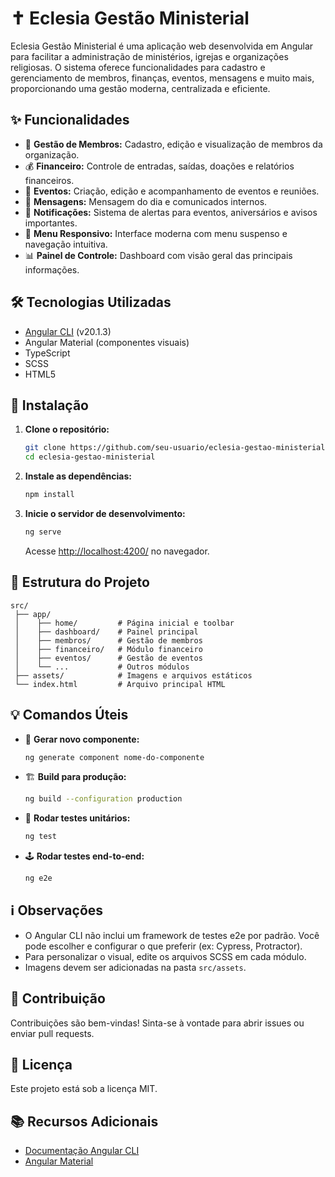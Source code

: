 # ✝️ Eclesia Gestão Ministerial

Eclesia Gestão Ministerial é uma aplicação web desenvolvida em Angular para facilitar a administração de ministérios, igrejas e organizações religiosas. O sistema oferece funcionalidades para cadastro e gerenciamento de membros, finanças, eventos, mensagens e muito mais, proporcionando uma gestão moderna, centralizada e eficiente.

## ✨ Funcionalidades

- 👥 **Gestão de Membros:** Cadastro, edição e visualização de membros da organização.
- 💰 **Financeiro:** Controle de entradas, saídas, doações e relatórios financeiros.
- 📅 **Eventos:** Criação, edição e acompanhamento de eventos e reuniões.
- 💬 **Mensagens:** Mensagem do dia e comunicados internos.
- 🔔 **Notificações:** Sistema de alertas para eventos, aniversários e avisos importantes.
- 📱 **Menu Responsivo:** Interface moderna com menu suspenso e navegação intuitiva.
- 📊 **Painel de Controle:** Dashboard com visão geral das principais informações.

## 🛠️ Tecnologias Utilizadas

- [Angular CLI](https://angular.dev/tools/cli) (v20.1.3)
- Angular Material (componentes visuais)
- TypeScript
- SCSS
- HTML5

## 🚀 Instalação

1. **Clone o repositório:**
   ```bash
   git clone https://github.com/seu-usuario/eclesia-gestao-ministerial.git
   cd eclesia-gestao-ministerial
   ```

2. **Instale as dependências:**
   ```bash
   npm install
   ```

3. **Inicie o servidor de desenvolvimento:**
   ```bash
   ng serve
   ```
   Acesse [http://localhost:4200/](http://localhost:4200/) no navegador.

## 📁 Estrutura do Projeto

```
src/
 ├── app/
 │    ├── home/         # Página inicial e toolbar
 │    ├── dashboard/    # Painel principal
 │    ├── membros/      # Gestão de membros
 │    ├── financeiro/   # Módulo financeiro
 │    ├── eventos/      # Gestão de eventos
 │    └── ...           # Outros módulos
 ├── assets/            # Imagens e arquivos estáticos
 └── index.html         # Arquivo principal HTML
```

## 💡 Comandos Úteis

- 🧩 **Gerar novo componente:**
  ```bash
  ng generate component nome-do-componente
  ```
- 🏗️ **Build para produção:**
  ```bash
  ng build --configuration production
  ```
- 🧪 **Rodar testes unitários:**
  ```bash
  ng test
  ```
- 🕹️ **Rodar testes end-to-end:**
  ```bash
  ng e2e
  ```

## ℹ️ Observações

- O Angular CLI não inclui um framework de testes e2e por padrão. Você pode escolher e configurar o que preferir (ex: Cypress, Protractor).
- Para personalizar o visual, edite os arquivos SCSS em cada módulo.
- Imagens devem ser adicionadas na pasta `src/assets`.

## 🤝 Contribuição

Contribuições são bem-vindas! Sinta-se à vontade para abrir issues ou enviar pull requests.

## 📝 Licença

Este projeto está sob a licença MIT.

## 📚 Recursos Adicionais

- [Documentação Angular CLI](https://angular.dev/tools/cli)
- [Angular Material](https://material.angular.io/)
